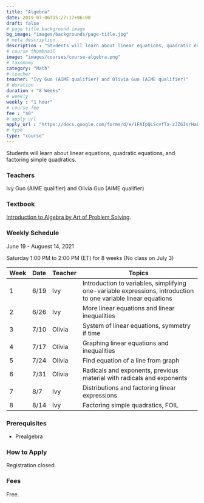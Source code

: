 ```yaml
---
title: "Algebra"
date: 2019-07-06T15:27:17+06:00
draft: false
# page title background image
bg_image: "images/backgrounds/page-title.jpg"
# meta description
description : "Students will learn about linear equations, quadratic equations, and factoring simple quadratics."
# course thumbnail
image: "images/courses/course-algebra.png"
# taxonomy
category: "Math"
# teacher
teacher: "Ivy Guo (AIME qualifier) and Olivia Guo (AIME qualifier)"
# duration
duration : "8 Weeks"
# weekly
weekly : "1 hour"
# course fee
fee : "$0"
# apply url
apply_url : "https://docs.google.com/forms/d/e/1FAIpQLScvfTa-zJZ6IsrHaBjKnhP7-5VrYFs5FpRO3-FhqDc3-Si3sw/viewform"
# type
type: "course"
---
```


Students will learn about linear equations, quadratic equations, and factoring simple quadratics.

### Teachers

Ivy Guo (AIME qualifier) and Olivia Guo (AIME qualifier)

### Textbook 
[Introduction to Algebra by Art of Problem Solving](https://artofproblemsolving.com/store/item/intro-algebra).

### Weekly Schedule

June 19 - Auguest 14, 2021

Saturday 1:00 PM to 2:00 PM (ET) for 8 weeks (No class on July 3)

|Week|Date  | Teacher|Topics
|----|------|--------|------------------------------------------------------
|1   |6/19  | Ivy    |Introduction to variables, simplifying one-variable expressions, introduction to one variable linear equations
|2   |6/26  | Ivy    |More linear equations and linear inequalities
|3   |7/10  | Olivia |System of linear equations, symmetry if time
|4   |7/17  | Olivia |Graphing linear equations and inequalities
|5   |7/24  | Olivia |Find equation of a line from graph
|6   |7/31  | Olivia |Radicals and exponents, previous material with radicals and exponents
|7   |8/7   | Ivy    |Distributions and factoring linear expressions
|8   |8/14  | Ivy    |Factoring simple quadratics, FOIL

### Prerequisites

* Prealgebra

### How to Apply

Registration closed.

### Fees

Free.

